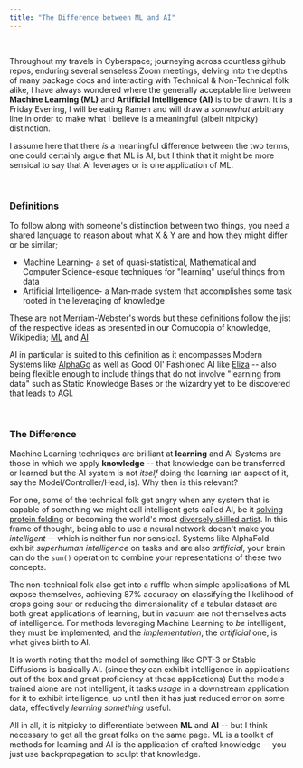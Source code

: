 ```yaml
---
title: "The Difference between ML and AI"
---
```


​

Throughout my travels in Cyberspace; journeying across countless github repos, enduring several senseless Zoom meetings, delving into the depths of many package docs and interacting with Technical & Non-Technical folk alike, I have always wondered where the generally acceptable line between **Machine Learning (ML)** and **Artificial Intelligence (AI)** is to be drawn. It is a Friday Evening, I will be eating Ramen and will draw a _somewhat_ arbitrary line in order to make what I believe is a meaningful (albeit nitpicky) distinction.

I assume here that there _is_ a meaningful difference between the two terms, one could certainly argue that ML is AI, but I think that it might be more sensical to say that AI leverages or is one application of ML.

​

### Definitions

To follow along with someone's distinction between two things, you need a shared language to reason about what X & Y are and how they might differ or be similar;

- Machine Learning- a set of quasi-statistical, Mathematical and Computer Science-esque techniques for "learning" useful things from data
- Artificial Intelligence- a Man-made system that accomplishes some task rooted in the leveraging of knowledge

These are not Merriam-Webster's words but these definitions follow the jist of the respective ideas as presented in our Cornucopia of knowledge, Wikipedia; [ML](https://en.wikipedia.org/wiki/Machine_learning) and [AI](https://en.wikipedia.org/wiki/Artificial_intelligence)

AI in particular is suited to this definition as it encompasses Modern Systems like [AlphaGo](https://www.deepmind.com/research/highlighted-research/alphago) as well as Good Ol' Fashioned AI like [Eliza](https://en.wikipedia.org/wiki/ELIZA) -- also being flexible enough to include things that do not involve "learning from data" such as Static Knowledge Bases or the wizardry yet to be discovered that leads to AGI.

​

### The Difference

Machine Learning techniques are brilliant at **learning** and AI Systems are those in which we apply **knowledge** -- that knowledge can be transferred or learned but the AI system is not _itself_ doing the learning (an aspect of it, say the Model/Controller/Head, is). Why then is this relevant?

For one, some of the technical folk get angry when any system that is capable of something we might call intelligent gets called AI, be it [solving protein folding](https://www.deepmind.com/research/highlighted-research/alphafold) or becoming the world's most [diversely skilled artist](https://stability.ai/blog/stable-diffusion-public-release). In this frame of thought, being able to use a neural network doesn't make you _intelligent_ -- which is neither fun nor sensical. Systems like AlphaFold exhibit _superhuman intelligence_ on tasks and are also _artificial_, your brain can do the `sum()` operation to combine your representations of these two concepts.

The non-technical folk also get into a ruffle when simple applications of ML expose themselves, achieving 87% accuracy on classifying the likelihood of crops going sour or reducing the dimensionality of a tabular dataset are both great applications of learning, but in vacuum are not themselves acts of intelligence. For methods leveraging Machine Learning to _be_ intelligent, they must be implemented, and the _implementation_, the _artificial_ one, is what gives birth to AI.

It is worth noting that the model of something like GPT-3 or Stable Diffusions is basically AI. (since they can exhibit intelligence in applications out of the box and great proficiency at those applications) But the models trained alone are not intelligent, it tasks _usage_ in a downstream application for it to exhibit intelligence, up until then it has just reduced error on some data, effectively _learning something_ useful.

All in all, it is nitpicky to differentiate between **ML** and **AI** -- but I think necessary to get all the great folks on the same page. ML is a toolkit of methods for learning and AI is the application of crafted knowledge -- you just use backpropagation to sculpt that knowledge.

​
